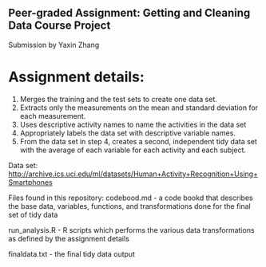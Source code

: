 ## Peer-graded Assignment: Getting and Cleaning Data Course Project
Submission by Yaxin Zhang

# Assignment details:

1. Merges the training and the test sets to create one data set.
2. Extracts only the measurements on the mean and standard deviation for each measurement. 
3. Uses descriptive activity names to name the activities in the data set
4. Appropriately labels the data set with descriptive variable names. 
5. From the data set in step 4, creates a second, independent tidy data set with the average of each variable for each activity and each subject.



Data set: http://archive.ics.uci.edu/ml/datasets/Human+Activity+Recognition+Using+Smartphones 

Files found in this repository:
codebood.md - a code bookd that describes the base data, variables, functions, and transformations done for the final set of tidy data

run_analysis.R - R scripts which performs the various data transformations as defined by the assignment details

finaldata.txt - the final tidy data output 
